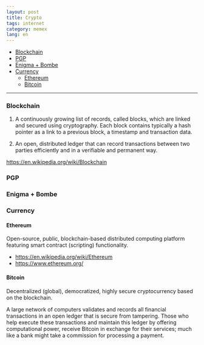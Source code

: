 ```yaml
---
layout: post
title: Crypto
tags: internet
category: memex
lang: en
---
```


<!-- TOC -->

- [Blockchain](#blockchain)
- [PGP](#pgp)
- [Enigma + Bombe](#enigma--bombe)
- [Currency](#currency)
    - [Ethereum](#ethereum)
    - [Bitcoin](#bitcoin)

<!-- /TOC -->
<hr/>

### Blockchain
1. A continuously growing list of records, called blocks, which are linked and secured using cryptography. Each block contains typically a hash pointer as a link to a previous block, a timestamp and transaction data.

2. An open, distributed ledger that can record transactions between two parties efficiently and in a verifiable and permanent way.

https://en.wikipedia.org/wiki/Blockchain

### PGP

### Enigma + Bombe

### Currency

#### Ethereum
Open-source, public, blockchain-based distributed computing platform featuring smart contract (scripting) functionality. 

- https://en.wikipedia.org/wiki/Ethereum
- https://www.ethereum.org/

#### Bitcoin
Decentralized (global), democratized, highly secure cryptocurrency based on the blockchain.

A large network of computers validates and records all financial transactions in an open ledger that is secure from tampering. Those who help execute these transactions and maintain this ledger by offering computational power, receive Bitcoin in exchange for their services; much like a bank might take a commission for processing a payment.
